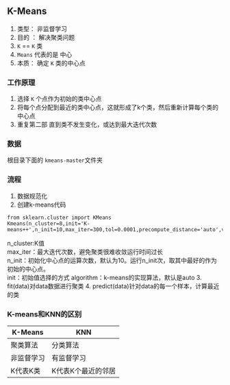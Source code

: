 ## K-Means

1. 类型： 非监督学习
2. 目的 ： 解决聚类问题
3. `K` == `K` 类
4. `Means` 代表的是 中心
5. 本质： 确定 `K` 类的中心点

### 工作原理

1. 选择 `K` 个点作为初始的类中心点
2. 将每个点分配到最近的类中心点，这就形成了k个类，然后重新计算每个类的中心点
3. 重复第二部 直到类不发生变化，或达到最大迭代次数

### 数据

根目录下面的 `kmeans-master`文件夹

### 流程
1. 数据规范化  
2. 创建k-means代码  
```
from sklearn.cluster import KMeans
Kmeans(n_cluster=8,init='K-means++',n_init=10,max_iter=300,tol=0.0001,precompute_distance='auto',verbose=0,random_state=None,copy_x=True,n_jobs=1,algorithm='auto')
```
n_cluster:K值  
max_iter：最大迭代次数，避免聚类很难收敛运行时间过长  
n_init：初始化中心点的运算次数，默认为10。运行n_init次，取其中最好的作为初始的中心点。  
init：初始值选择的方式
algorithm：k-means的实现算法，默认是auto
3. fit(data)对data数据进行聚类
4. predict(data)针对data的每一个样本，计算最近的类

### K-means和KNN的区别
K-Means|KNN
---|---
聚类算法|分类算法
非监督学习|有监督学习
K代表K类|K代表K个最近的邻居